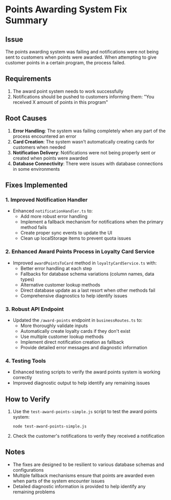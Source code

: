 # Points Awarding System Fix Summary

## Issue
The points awarding system was failing and notifications were not being sent to customers when points were awarded. When attempting to give customer points in a certain program, the process failed.

## Requirements
1. The award point system needs to work successfully
2. Notifications should be pushed to customers informing them: "You received X amount of points in this program"

## Root Causes
1. **Error Handling**: The system was failing completely when any part of the process encountered an error
2. **Card Creation**: The system wasn't automatically creating cards for customers when needed
3. **Notification Delivery**: Notifications were not being properly sent or created when points were awarded
4. **Database Connectivity**: There were issues with database connections in some environments

## Fixes Implemented

### 1. Improved Notification Handler
- Enhanced `notificationHandler.ts` to:
  - Add more robust error handling
  - Implement a fallback mechanism for notifications when the primary method fails
  - Create proper sync events to update the UI
  - Clean up localStorage items to prevent quota issues

### 2. Enhanced Award Points Process in Loyalty Card Service
- Improved `awardPointsToCard` method in `loyaltyCardService.ts` with:
  - Better error handling at each step
  - Fallbacks for database schema variations (column names, data types)
  - Alternative customer lookup methods
  - Direct database update as a last resort when other methods fail
  - Comprehensive diagnostics to help identify issues

### 3. Robust API Endpoint
- Updated the `/award-points` endpoint in `businessRoutes.ts` to:
  - More thoroughly validate inputs
  - Automatically create loyalty cards if they don't exist
  - Use multiple customer lookup methods
  - Implement direct notification creation as fallback
  - Provide detailed error messages and diagnostic information

### 4. Testing Tools
- Enhanced testing scripts to verify the award points system is working correctly
- Improved diagnostic output to help identify any remaining issues

## How to Verify
1. Use the `test-award-points-simple.js` script to test the award points system:
   ```
   node test-award-points-simple.js
   ```
2. Check the customer's notifications to verify they received a notification

## Notes
- The fixes are designed to be resilient to various database schemas and configurations
- Multiple fallback mechanisms ensure that points are awarded even when parts of the system encounter issues
- Detailed diagnostic information is provided to help identify any remaining problems 